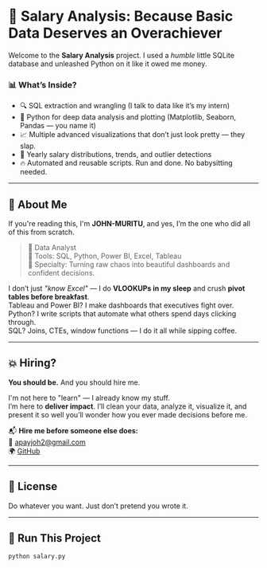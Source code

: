 # 🧠 Salary Analysis: Because Basic Data Deserves an Overachiever

Welcome to the **Salary Analysis** project. I used a *humble* little SQLite database and unleashed Python on it like it owed me money.

### 📊 What’s Inside?

- 🔍 SQL extraction and wrangling (I talk to data like it’s my intern)
- 🐍 Python for deep data analysis and plotting (Matplotlib, Seaborn, Pandas — you name it)
- 📈 Multiple advanced visualizations that don’t just look pretty — they slap.
- 📅 Yearly salary distributions, trends, and outlier detections
- 🔥 Automated and reusable scripts. Run and done. No babysitting needed.

---

## 💼 About Me

If you're reading this, I'm **JOHN-MURITU**, and yes, I’m the one who did all of this from scratch.

> 📍 Data Analyst  
> 🧰 Tools: SQL, Python, Power BI, Excel, Tableau  
> 🎯 Specialty: Turning raw chaos into beautiful dashboards and confident decisions.

I don’t just *"know Excel"* — I do **VLOOKUPs in my sleep** and crush **pivot tables before breakfast**.  
Tableau and Power BI? I make dashboards that executives fight over.  
Python? I write scripts that automate what others spend days clicking through.  
SQL? Joins, CTEs, window functions — I do it all while sipping coffee.

---

## 💥 Hiring?

**You should be.** And you should hire me.

I'm not here to "learn" — I already know my stuff.  
I’m here to **deliver impact**. I’ll clean your data, analyze it, visualize it, and present it so well you’ll wonder how you ever made decisions before me.

📬 **Hire me before someone else does:**  
📧 apayjoh2@gmail.com  
🌍 [GitHub](https://github.com/JOHN-MURITU)

---

## 🧾 License

Do whatever you want. Just don’t pretend you wrote it.

---

## 🚀 Run This Project

```bash
python salary.py
